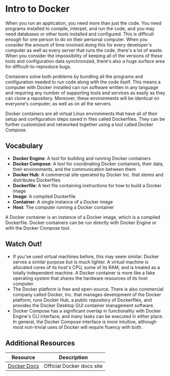 # Intro to Docker

When you run an application, you need more than just the code. You need programs installed to compile, interpet, and run the code, and you may need databases or other tools installed and configured. This is difficult enough for one person to do on their personal computer. When you consider the amount of time involved doing this for every developer's computer as well as every server that runs the code, there's a lot of waste. When you consider the impossibility of keeping all of the versions of these tools and configuration data synchronized, there's also a huge surface area for difficult-to-reproduce bugs.

Containers solve both problems by bundling all the programs and configuration needed to run code along with the code itself. This means a computer with Docker installed can run software written in any language and requiring any number of supporting tools and services as easily as they can clone a repository. Moreover, these environments will be identical on everyone's computer, as well as on all the servers.

Docker containers are all virtual Linux environments that have all of their setup and configuration steps saved in files called Dockerfiles. They can be further customized and networked together using a tool called Docker Compose.

## Vocabulary

* **Docker Engine**: A tool for building and running Docker containers
* **Docker Compose**: A tool for coordinating Docker containers, their data, their environments, and the communication between them
* **Docker Hub**: A commercial site operated by Docker Inc. that stores and distributes Dockerfiles
* **Dockerfile**: A text file containing instructions for how to build a Docker image
* **Image**: A compiled Dockerfile
* **Container**: A single instance of a Docker image
* **Host**: The computer running a Docker container

A Docker container is an instance of a Docker image, which is a compiled Dockerfile. Docker containers can be run directly with Docker Engine or with the Docker Compose tool.

## Watch Out!

* If you've used virtual machines before, this may seem similar. Docker serves a similar purpose but is much lighter. A virtual machine is allocated cores of its host's CPU, some of its RAM, and is treated as a totally independent machine. A Docker container is more like a fake operating system that shares the hardware resources of its host computer.
* The Docker platform is free and open-source. There is also commercial company called Docker, Inc. that manages development of the Docker platform, runs Docker Hub, a public repository of Dockerfiles, and provides the Docker Desktop GUI container management software.
* Docker Compose has a significant overlap in functionality with Docker Engine's CLI interface, and many tasks can be executed in either place. In general, the Docker Compose interface is more intuitive, although most non-trivial uses of Docker will require fluency with both.

## Additional Resources

| Resource | Description |
| --- | --- |
| [Docker Docs](https://docs.docker.com/) | Official Docker docs site |
